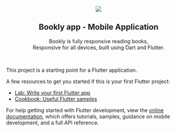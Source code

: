 <div align="center">
 
  
  <img src="./readme-images/project-logo.png" />

  <h2 align="center">Bookly app - Mobile Application </h2>

  Bookly is fully responsive reading  books, <br />Responsive for all devices, built using Dart and Flutter.
</div>

<br />

This project is a starting point for a Flutter application.

A few resources to get you started if this is your first Flutter project:

- [Lab: Write your first Flutter app](https://docs.flutter.dev/get-started/codelab)
- [Cookbook: Useful Flutter samples](https://docs.flutter.dev/cookbook)

For help getting started with Flutter development, view the
[online documentation](https://docs.flutter.dev/), which offers tutorials,
samples, guidance on mobile development, and a full API reference.
